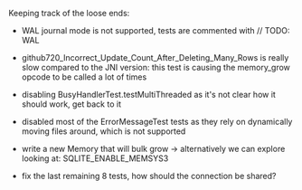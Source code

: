 Keeping track of the loose ends:

- WAL journal mode is not supported, tests are commented with // TODO: WAL
- github720_Incorrect_Update_Count_After_Deleting_Many_Rows is really slow compared to the JNI version: this test is causing the memory_grow opcode to be called a lot of times
- disabling BusyHandlerTest.testMultiThreaded as it's not clear how it should work, get back to it
- disabled most of the ErrorMessageTest tests as they rely on dynamically moving files around, which is not supported

- write a new Memory that will bulk grow -> alternatively we can explore looking at: SQLITE_ENABLE_MEMSYS3
- fix the last remaining 8 tests, how should the connection be shared?

